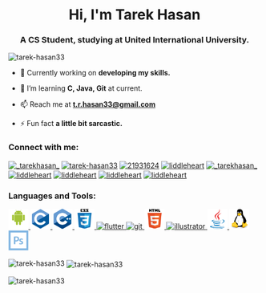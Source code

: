<h1 align="center">Hi, I'm Tarek Hasan</h1>
<h3 align="center">A CS Student, studying at United International University.</h3>

<p align="left"> <img src="https://komarev.com/ghpvc/?username=tarek-hasan33&label=Profile%20views&color=0e75b6&style=flat" alt="tarek-hasan33" /> </p>



- 🔭 Currently working on **developing my skills.**

- 🌱 I’m learning **C, Java, Git** at current.

- 📫 Reach me at **t.r.hasan33@gmail.com**

- ⚡ Fun fact **a little bit sarcastic.**

<h3 align="left">Connect with me:</h3>
<p align="left">
<a href="https://twitter.com/_tarekhasan_" target="blank"><img align="center" src="https://raw.githubusercontent.com/rahuldkjain/github-profile-readme-generator/master/src/images/icons/Social/twitter.svg" alt="_tarekhasan_" height="30" width="40" /></a>
<a href="https://linkedin.com/in/tarek-hasan33" target="blank"><img align="center" src="https://raw.githubusercontent.com/rahuldkjain/github-profile-readme-generator/master/src/images/icons/Social/linked-in-alt.svg" alt="tarek-hasan33" height="30" width="40" /></a>
<a href="https://stackoverflow.com/users/21931624" target="blank"><img align="center" src="https://raw.githubusercontent.com/rahuldkjain/github-profile-readme-generator/master/src/images/icons/Social/stack-overflow.svg" alt="21931624" height="30" width="40" /></a>
<a href="https://fb.com/liddleheart" target="blank"><img align="center" src="https://raw.githubusercontent.com/rahuldkjain/github-profile-readme-generator/master/src/images/icons/Social/facebook.svg" alt="liddleheart" height="30" width="40" /></a>
<a href="https://instagram.com/_tarekhasan_" target="blank"><img align="center" src="https://raw.githubusercontent.com/rahuldkjain/github-profile-readme-generator/master/src/images/icons/Social/instagram.svg" alt="_tarekhasan_" height="30" width="40" /></a>
<a href="https://www.codechef.com/users/liddleheart" target="blank"><img align="center" src="https://cdn.jsdelivr.net/npm/simple-icons@3.1.0/icons/codechef.svg" alt="liddleheart" height="30" width="40" /></a>
<a href="https://www.hackerrank.com/liddleheart" target="blank"><img align="center" src="https://raw.githubusercontent.com/rahuldkjain/github-profile-readme-generator/master/src/images/icons/Social/hackerrank.svg" alt="liddleheart" height="30" width="40" /></a>
<a href="https://codeforces.com/profile/liddleheart" target="blank"><img align="center" src="https://raw.githubusercontent.com/rahuldkjain/github-profile-readme-generator/master/src/images/icons/Social/codeforces.svg" alt="liddleheart" height="30" width="40" /></a>
<a href="https://www.leetcode.com/liddleheart" target="blank"><img align="center" src="https://raw.githubusercontent.com/rahuldkjain/github-profile-readme-generator/master/src/images/icons/Social/leet-code.svg" alt="liddleheart" height="30" width="40" /></a>
</p>

<h3 align="left">Languages and Tools:</h3>
<p align="left"> <a href="https://developer.android.com" target="_blank" rel="noreferrer"> <img src="https://raw.githubusercontent.com/devicons/devicon/master/icons/android/android-original-wordmark.svg" alt="android" width="40" height="40"/> </a> <a href="https://www.cprogramming.com/" target="_blank" rel="noreferrer"> <img src="https://raw.githubusercontent.com/devicons/devicon/master/icons/c/c-original.svg" alt="c" width="40" height="40"/> </a> <a href="https://www.w3schools.com/cpp/" target="_blank" rel="noreferrer"> <img src="https://raw.githubusercontent.com/devicons/devicon/master/icons/cplusplus/cplusplus-original.svg" alt="cplusplus" width="40" height="40"/> </a> <a href="https://www.w3schools.com/css/" target="_blank" rel="noreferrer"> <img src="https://raw.githubusercontent.com/devicons/devicon/master/icons/css3/css3-original-wordmark.svg" alt="css3" width="40" height="40"/> </a> <a href="https://flutter.dev" target="_blank" rel="noreferrer"> <img src="https://www.vectorlogo.zone/logos/flutterio/flutterio-icon.svg" alt="flutter" width="40" height="40"/> </a> <a href="https://git-scm.com/" target="_blank" rel="noreferrer"> <img src="https://www.vectorlogo.zone/logos/git-scm/git-scm-icon.svg" alt="git" width="40" height="40"/> </a> <a href="https://www.w3.org/html/" target="_blank" rel="noreferrer"> <img src="https://raw.githubusercontent.com/devicons/devicon/master/icons/html5/html5-original-wordmark.svg" alt="html5" width="40" height="40"/> </a> <a href="https://www.adobe.com/in/products/illustrator.html" target="_blank" rel="noreferrer"> <img src="https://www.vectorlogo.zone/logos/adobe_illustrator/adobe_illustrator-icon.svg" alt="illustrator" width="40" height="40"/> </a> <a href="https://www.java.com" target="_blank" rel="noreferrer"> <img src="https://raw.githubusercontent.com/devicons/devicon/master/icons/java/java-original.svg" alt="java" width="40" height="40"/> </a> <a href="https://www.linux.org/" target="_blank" rel="noreferrer"> <img src="https://raw.githubusercontent.com/devicons/devicon/master/icons/linux/linux-original.svg" alt="linux" width="40" height="40"/> </a> <a href="https://www.photoshop.com/en" target="_blank" rel="noreferrer"> <img src="https://raw.githubusercontent.com/devicons/devicon/master/icons/photoshop/photoshop-line.svg" alt="photoshop" width="40" height="40"/> </a> </p>

<p><img align="left" src="https://github-readme-stats.vercel.app/api/top-langs?username=tarek-hasan33&show_icons=true&locale=en&layout=compact" alt="tarek-hasan33" /></p>

<p>&nbsp;<img align="center" src="https://github-readme-stats.vercel.app/api?username=tarek-hasan33&show_icons=true&locale=en" alt="tarek-hasan33" /></p>

<p><img align="center" src="https://github-readme-streak-stats.herokuapp.com/?user=tarek-hasan33&" alt="tarek-hasan33" /></p>
